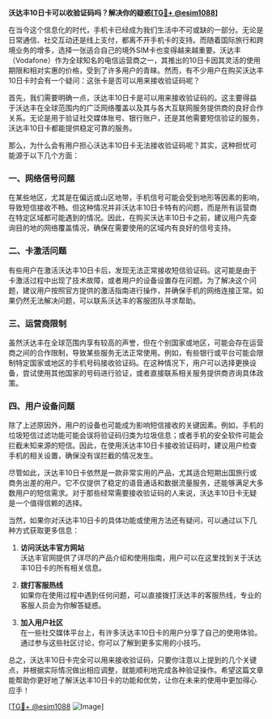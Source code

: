 **沃达丰10日卡可以收验证码吗？解决你的疑惑[[TG💪+ @esim1088](https://t.me/s/esim1088)]**

在当今这个信息化的时代，手机卡已经成为我们生活中不可或缺的一部分。无论是日常通信、社交互动还是线上支付，都离不开手机卡的支持。而随着国际旅行和跨境业务的增多，选择一张适合自己的境外SIM卡也变得越来越重要。沃达丰（Vodafone）作为全球知名的电信运营商之一，其推出的10日卡因其灵活的使用期限和相对实惠的价格，受到了许多用户的青睐。然而，有不少用户在购买沃达丰10日卡时会有一个疑问：这张卡是否可以用来接收验证码呢？

首先，我们需要明确一点，沃达丰10日卡是可以用来接收验证码的。这主要得益于沃达丰在全球范围内的广泛网络覆盖以及其与各大互联网服务提供商的良好合作关系。无论是用于验证社交媒体账号、银行账户，还是其他需要短信验证的服务，沃达丰10日卡都能提供稳定可靠的服务。

那么，为什么会有用户担心沃达丰10日卡无法接收验证码呢？其实，这种担忧可能源于以下几个方面：

### **一、网络信号问题**
在某些地区，尤其是在偏远或山区地带，手机信号可能会受到地形等因素的影响，导致短信接收不畅。但这种情况并非沃达丰10日卡特有的问题，而是所有运营商在特定区域都可能遇到的情况。因此，在购买沃达丰10日卡之前，建议用户先查询目的地的网络覆盖情况，确保在需要使用的区域内有良好的信号支持。

### **二、卡激活问题**
有些用户在激活沃达丰10日卡后，发现无法正常接收短信验证码。这可能是由于卡激活过程中出现了技术故障，或者用户的设备设置存在问题。为了解决这个问题，建议用户按照官方提供的激活指南进行操作，并确保手机的网络连接正常。如果仍然无法解决问题，可以联系沃达丰的客服团队寻求帮助。

### **三、运营商限制**
虽然沃达丰在全球范围内享有较高的声誉，但在个别国家或地区，可能会存在运营商之间的合作限制，导致某些服务无法正常使用。例如，有些银行或平台可能会限制特定国家或地区的手机号码接收验证码。在这种情况下，用户可以选择更换设备，尝试使用其他国家的号码进行验证，或者直接联系相关服务提供商咨询具体政策。

### **四、用户设备问题**
除了上述原因外，用户的设备也可能成为影响短信接收的关键因素。例如，手机的垃圾短信过滤功能可能会误将验证码归类为垃圾信息；或者手机的安全软件可能会拦截未知来源的短信。因此，在使用沃达丰10日卡接收验证码时，建议用户检查手机的相关设置，确保没有误拦截的情况发生。

尽管如此，沃达丰10日卡依然是一款非常实用的产品，尤其适合短期出国旅行或商务出差的用户。它不仅提供了稳定的语音通话和数据流量服务，还能够满足大多数用户的短信需求。对于那些经常需要接收验证码的人来说，沃达丰10日卡无疑是一个值得信赖的选择。

当然，如果你对沃达丰10日卡的具体功能或使用方法还有疑问，可以通过以下几种方式获取更多信息：

1. **访问沃达丰官方网站**  
   沃达丰官网提供了详尽的产品介绍和使用指南，用户可以在这里找到关于沃达丰10日卡的所有相关信息。

2. **拨打客服热线**  
   如果你在使用过程中遇到任何问题，可以直接拨打沃达丰的客服热线，专业的客服人员会为你解答疑惑。

3. **加入用户社区**  
   在一些社交媒体平台上，有许多沃达丰10日卡的用户分享了自己的使用体验。通过参与这些社区讨论，你可以了解到更多实用的小技巧。

总之，沃达丰10日卡完全可以用来接收验证码，只要你注意以上提到的几个关键点，并根据实际情况做出相应调整，就能顺利地完成各种验证操作。希望这篇文章能帮助你更好地了解沃达丰10日卡的功能和优势，让你在未来的使用中更加得心应手！

[[TG💪+ @esim1088](https://t.me/s/esim1088) ![Image](https://i.postimg.cc/4NQfJmqS/Snipaste-2025-05-13-00-14-12.png)]